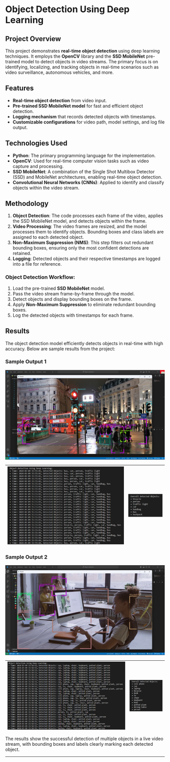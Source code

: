 # Object Detection Using Deep Learning

## Project Overview
This project demonstrates **real-time object detection** using deep learning techniques. It employs the **OpenCV** library and the **SSD MobileNet** pre-trained model to detect objects in video streams. The primary focus is on identifying, localizing, and tracking objects in real-time scenarios such as video surveillance, autonomous vehicles, and more.

## Features
- **Real-time object detection** from video input.
- **Pre-trained SSD MobileNet model** for fast and efficient object detection.
- **Logging mechanism** that records detected objects with timestamps.
- **Customizable configurations** for video path, model settings, and log file output.

## Technologies Used
- **Python**: The primary programming language for the implementation.
- **OpenCV**: Used for real-time computer vision tasks such as video capture and processing.
- **SSD MobileNet**: A combination of the Single Shot Multibox Detector (SSD) and MobileNet architectures, enabling real-time object detection.
- **Convolutional Neural Networks (CNNs)**: Applied to identify and classify objects within the video stream.

## Methodology
1. **Object Detection**: The code processes each frame of the video, applies the SSD MobileNet model, and detects objects within the frame.
2. **Video Processing**: The video frames are resized, and the model processes them to identify objects. Bounding boxes and class labels are assigned to each detected object.
3. **Non-Maximum Suppression (NMS)**: This step filters out redundant bounding boxes, ensuring only the most confident detections are retained.
4. **Logging**: Detected objects and their respective timestamps are logged into a file for reference.

### Object Detection Workflow:
1. Load the pre-trained **SSD MobileNet** model.
2. Pass the video stream frame-by-frame through the model.
3. Detect objects and display bounding boxes on the frame.
4. Apply **Non-Maximum Suppression** to eliminate redundant bounding boxes.
5. Log the detected objects with timestamps for each frame.

## Results
The object detection model efficiently detects objects in real-time with high accuracy. Below are sample results from the project:

### Sample Output 1

![Object Detection Sample 1](assets/output1.png)

| ![Object Detection Sample 1_1](assets/output1_1.png) | ![Object Detection Sample 1_2](assets/output1_2.png) |
|:------------------------------------------------:|:------------------------------------------------:|


### Sample Output 2

![Object Detection Sample 2](assets/output2.png)

| ![Object Detection Sample 2_1](assets/output2_1.png) | ![Object Detection Sample 2_2](assets/output2_2.png) |
|:------------------------------------------------:|:------------------------------------------------:|


The results show the successful detection of multiple objects in a live video stream, with bounding boxes and labels clearly marking each detected object.

---

